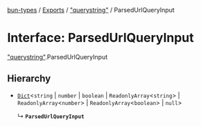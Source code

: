 [bun-types](../README.md) / [Exports](../modules.md) / ["querystring"](../modules/querystring_.md) / ParsedUrlQueryInput

# Interface: ParsedUrlQueryInput

["querystring"](../modules/querystring_.md).ParsedUrlQueryInput

## Hierarchy

- [`Dict`](Dict.md)<`string` \| `number` \| `boolean` \| `ReadonlyArray`<`string`\> \| `ReadonlyArray`<`number`\> \| `ReadonlyArray`<`boolean`\> \| ``null``\>

  ↳ **`ParsedUrlQueryInput`**
